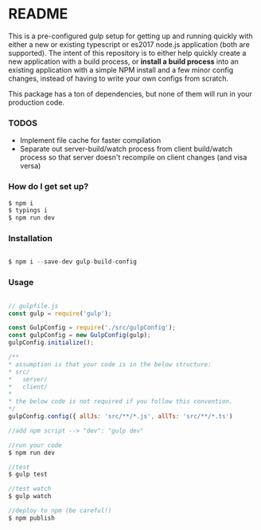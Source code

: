 # README #

This is a pre-configured gulp setup for getting up and running quickly with either a new or existing typescript or es2017 node.js application (both are supported). 
The intent of this repository is to either help quickly create a new application with a build process, or **install a build process** into an existing application with a simple NPM install and a few minor config changes, instead of having to write your own configs from scratch.

This package has a ton of dependencies, but none of them will run in your production code.
### TODOS ###
* Implement file cache for faster compilation
* Separate out server-build/watch process from client build/watch process so that server doesn't recompile on client changes (and visa versa)

### How do I get set up? ###

```sh
$ npm i
$ typings i
$ npm run dev
```
### Installation ###

```js

$ npm i --save-dev gulp-build-config

```

### Usage ###

```js

// gulpfile.js
const gulp = require('gulp');

const GulpConfig = require('./src/gulpConfig');
const gulpConfig = new GulpConfig(gulp);
gulpConfig.initialize();

/**
* assumption is that your code is in the below structure: 
* src/
*   server/
*   client/
* 
* the below code is not required if you follow this convention.
*/
gulpConfig.config({ allJs: 'src/**/*.js', allTs: 'src/**/*.ts')

//add npm script --> "dev": "gulp dev"

//run your code
$ npm run dev

//test 
$ gulp test

//test watch
$ gulp watch

//deploy to npm (be careful!)
$ npm publish

```